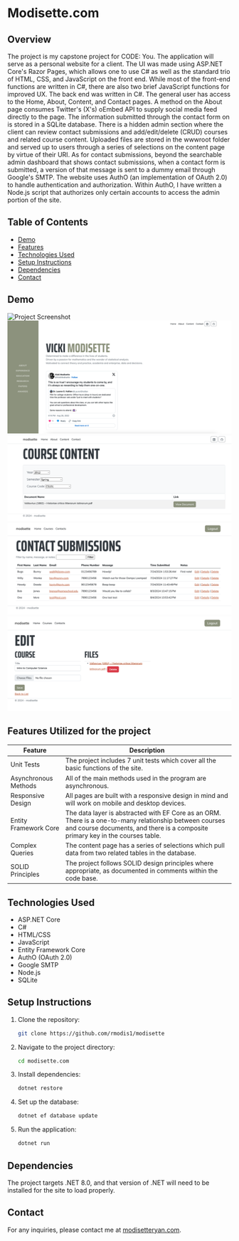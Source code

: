 # Modisette.com

## Overview

The project is my capstone project for CODE: You. The application will serve as a personal website for a client. The UI was made using ASP.NET Core's Razor Pages, which allows one to use C# as well as the standard trio of HTML, CSS, and JavaScript on the front end. While most of the front-end functions are written in C#, there are also two brief JavaScript functions for improved UX. The back end was written in C#. The general user has access to the Home, About, Content, and Contact pages. A method on the About page consumes Twitter's (X's) oEmbed API to supply social media feed directly to the page. The information submitted through the contact form on is stored in a SQLite database. There is a hidden admin section where the client can review contact submissions and add/edit/delete (CRUD) courses and related course content. Uploaded files are stored in the wwwroot folder and served up to users through a series of selections on the content page by virtue of their URI. As for contact submissions, beyond the searchable admin dashboard that shows contact submissions, when a contact form is submitted, a version of that message is sent to a dummy email through Google's SMTP. The website uses AuthO (an implementation of OAuth 2.0) to handle authentication and authorization. Within AuthO, I have written a Node.js script that authorizes only certain accounts to access the admin portion of the site.

## Table of Contents

- [Demo](#demo)
- [Features](#features)
- [Technologies Used](#technologies-used)
- [Setup Instructions](#setup-instructions)
- [Dependencies](#dependencies)
- [Contact](#contact)

## Demo

![Project Screenshot](modisette.com.png)
![Project Screenshot](About.png)
![Project Screenshot](UserCourseContent.png)
![Project Screenshot](AdminContactDashboard.png)
![Project Screenshot](AdminEditCourse.png)

## Features Utilized for the project

  | Feature        | Description                           |
  |----------------|---------------------------------------|
  | Unit Tests | The project includes 7 unit tests which cover all the basic functions of the site. |
  | Asynchronous Methods | All of the main methods used in the program are asynchronous. |
  | Responsive Design | All pages are built with a responsive design in mind and will work on mobile and desktop devices. |
  | Entity Framework Core | The data layer is abstracted with EF Core as an ORM. There is a one-to-many relationship between courses and course documents, and there is a composite primary key in the courses table. |
  | Complex Queries | The content page has a series of selections which pull data from two related tables in the database. |
  | SOLID Principles | The project follows SOLID design principles where appropriate, as documented in comments within the code base. |

## Technologies Used

- ASP.NET Core
- C#
- HTML/CSS
- JavaScript
- Entity Framework Core
- AuthO (OAuth 2.0)
- Google SMTP
- Node.js
- SQLite

## Setup Instructions

1. Clone the repository:
    ```sh
    git clone https://github.com/rmodis1/modisette
    ```
2. Navigate to the project directory:
    ```sh
    cd modisette.com
    ```
3. Install dependencies:
    ```sh
    dotnet restore
    ```
4. Set up the database:
    ```sh
    dotnet ef database update
    ```
5. Run the application:
    ```sh
    dotnet run
    ```

## Dependencies

The project targets .NET 8.0, and that version of .NET will need to be installed for the site to load properly. 

## Contact

For any inquiries, please contact me at [modisetteryan.com](mailto:modisetteryan@gmail.com).
